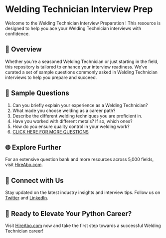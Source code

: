 # Welding Technician Interview Prep

Welcome to the Welding Technician Interview Preparation ! This resource is designed to help you ace your Welding Technician interviews with confidence.

## 🚀 Overview

Whether you're a seasoned Welding Technician or just starting in the field, this repository is tailored to enhance your interview readiness. We've curated a set of sample questions commonly asked in Welding Technician interviews to help you prepare and succeed.

## 📝 Sample Questions

1. Can you briefly explain your experience as a Welding Technician?
2. What made you choose welding as a career path?
3. Describe the different welding techniques you are proficient in.
4. Have you worked with different metals? If so, which ones?
5. How do you ensure quality control in your welding work?
6. [CLICK HERE FOR MORE QUESTIONS](https://hireabo.com/job/12_3_8/Welding%20Technician)

## 🌐 Explore Further

For an extensive question bank and more resources across 5,000 fields, visit [HireAbo.com](https://www.hireabo.com).

## 📱 Connect with Us

Stay updated on the latest industry insights and interview tips. Follow us on [Twitter](https://twitter.com/hireabo) and [LinkedIn](https://www.linkedin.com/in/hire-abo-3609972a8/).

## 🚀 Ready to Elevate Your Python Career?

Visit [HireAbo.com](https://www.hireabo.com) now and take the first step towards a successful Welding Technician career!